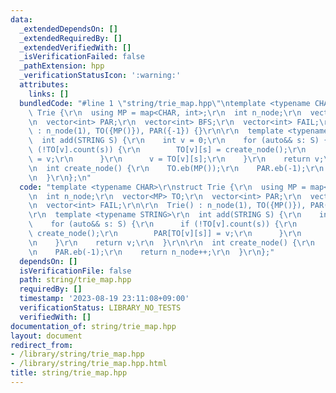 ```yaml
---
data:
  _extendedDependsOn: []
  _extendedRequiredBy: []
  _extendedVerifiedWith: []
  _isVerificationFailed: false
  _pathExtension: hpp
  _verificationStatusIcon: ':warning:'
  attributes:
    links: []
  bundledCode: "#line 1 \"string/trie_map.hpp\"\ntemplate <typename CHAR>\r\nstruct\
    \ Trie {\r\n  using MP = map<CHAR, int>;\r\n  int n_node;\r\n  vector<MP> TO;\r\
    \n  vector<int> PAR;\r\n  vector<int> BFS;\r\n  vector<int> FAIL;\r\n\r\n  Trie()\
    \ : n_node(1), TO({MP()}), PAR({-1}) {}\r\n\r\n  template <typename STRING>\r\n\
    \  int add(STRING S) {\r\n    int v = 0;\r\n    for (auto&& s: S) {\r\n      if\
    \ (!TO[v].count(s)) {\r\n        TO[v][s] = create_node();\r\n        PAR[TO[v][s]]\
    \ = v;\r\n      }\r\n      v = TO[v][s];\r\n    }\r\n    return v;\r\n  }\r\n\r\
    \n  int create_node() {\r\n    TO.eb(MP());\r\n    PAR.eb(-1);\r\n    return n_node++;\r\
    \n  }\r\n};\n"
  code: "template <typename CHAR>\r\nstruct Trie {\r\n  using MP = map<CHAR, int>;\r\
    \n  int n_node;\r\n  vector<MP> TO;\r\n  vector<int> PAR;\r\n  vector<int> BFS;\r\
    \n  vector<int> FAIL;\r\n\r\n  Trie() : n_node(1), TO({MP()}), PAR({-1}) {}\r\n\
    \r\n  template <typename STRING>\r\n  int add(STRING S) {\r\n    int v = 0;\r\n\
    \    for (auto&& s: S) {\r\n      if (!TO[v].count(s)) {\r\n        TO[v][s] =\
    \ create_node();\r\n        PAR[TO[v][s]] = v;\r\n      }\r\n      v = TO[v][s];\r\
    \n    }\r\n    return v;\r\n  }\r\n\r\n  int create_node() {\r\n    TO.eb(MP());\r\
    \n    PAR.eb(-1);\r\n    return n_node++;\r\n  }\r\n};"
  dependsOn: []
  isVerificationFile: false
  path: string/trie_map.hpp
  requiredBy: []
  timestamp: '2023-08-19 23:11:08+09:00'
  verificationStatus: LIBRARY_NO_TESTS
  verifiedWith: []
documentation_of: string/trie_map.hpp
layout: document
redirect_from:
- /library/string/trie_map.hpp
- /library/string/trie_map.hpp.html
title: string/trie_map.hpp
---
```

